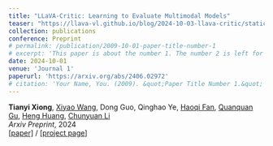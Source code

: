 ```yaml
---
title: "LLaVA-Critic: Learning to Evaluate Multimodal Models"
teaser: "https://llava-vl.github.io/blog/2024-10-03-llava-critic/static/images/data_statistics.png"
collection: publications
conference: Preprint
# permalink: /publication/2009-10-01-paper-title-number-1
# excerpt: 'This paper is about the number 1. The number 2 is left for future work.'
date: 2024-10-01
venue: 'Journal 1'
paperurl: 'https://arxiv.org/abs/2406.02972'
# citation: 'Your Name, You. (2009). &quot;Paper Title Number 1.&quot; <i>Journal 1</i>. 1(1).'
---
```

**Tianyi Xiong**, [Xiyao Wang](https://si0wang.github.io/), Dong Guo, Qinghao Ye, [Haoqi Fan](https://haoqifan.github.io/), [Quanquan Gu](https://web.cs.ucla.edu/~qgu/), [Heng Huang](https://www.cs.umd.edu/~heng/), [Chunyuan Li](https://chunyuan.li/) <br/>
<i>Arxiv Preprint</i>, 2024 <br/>
[[paper]](https://arxiv.org/abs/2410.02712) / [[project page]](https://llava-vl.github.io/blog/2024-10-03-llava-critic/)
